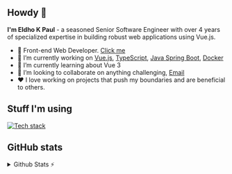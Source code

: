 ## Howdy 👋
**I'm Eldho K Paul** - a seasoned Senior Software Engineer with over 4 years of specialized expertise in building robust web applications using Vue.js.

- 🚀 Front-end Web Developer. [Click me](https://eldhokpaul.netlify.app/)
- 🔭 I’m currently working on [Vue.js](https://vuejs.org/), [TypeScript](https://www.typescriptlang.org/), [Java Spring Boot](https://spring.io/projects/spring-boot), [Docker](https://www.docker.com/)
- 🌱 I’m currently learning about Vue 3
- 👯 I’m looking to collaborate on anything challenging, [Email](mailto:eldhokpaul007@gmail.com)
- ❤️ I love working on projects that push my boundaries and are beneficial to others.

## Stuff I'm using

[![Tech stack](https://skillicons.dev/icons?i=vue,nuxt,ts,js,vuetify,tailwind,java,postgres,netlify,aws,docker)](https://github.com/eldhokpaul)

## GitHub stats

<details>
  <summary>Github Stats ⚡</summary>
  
  ![Eldho's GitHub stats](https://github-readme-stats.vercel.app/api?username=eldhokpaul&show_icons=true&theme=transparent)
</details>

<!--
**eldhokpaul/eldhokpaul** is a ✨ _special_ ✨ repository because its `README.md` (this file) appears on your GitHub profile.

Here are some ideas to get you started:

- 🔭 I’m currently working on ...
- 🌱 I’m currently learning ...
- 👯 I’m looking to collaborate on ...
- 🤔 I’m looking for help with ...
- 💬 Ask me about ...
- 📫 How to reach me: ...
- 😄 Pronouns: ...
- ⚡ Fun fact: ...
-->
